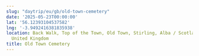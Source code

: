 ```yaml
---
slug: "daytrip/eu/gb/old-town-cemetery"
date: '2025-05-23T00:00:00'
lat: '56.12393104537582'
lng: '-3.9492416381835938'
location: Back Walk, Top of the Town, Old Town, Stirling, Alba / Scotland, FK8 2RJ,
  United Kingdom
title: Old Town Cemetery
---
```



